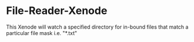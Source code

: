 File-Reader-Xenode
==================

This Xenode will watch a specified directory for in-bound files that match a particular file mask i.e. "*.txt"
